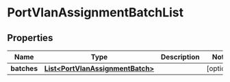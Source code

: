 

# PortVlanAssignmentBatchList


## Properties

| Name | Type | Description | Notes |
|------------ | ------------- | ------------- | -------------|
|**batches** | [**List&lt;PortVlanAssignmentBatch&gt;**](PortVlanAssignmentBatch.md) |  |  [optional] |



